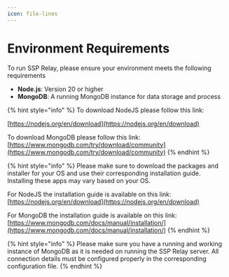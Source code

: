```yaml
---
icon: file-lines
---
```


# Environment Requirements

To run SSP Relay, please ensure your environment meets the following requirements

* **Node.js**: Version 20 or higher
* **MongoDB**: A running MongoDB instance for data storage and process

{% hint style="info" %}
To download NodeJS please follow this link:&#x20;

[https://nodejs.org/en/download](https://nodejs.org/en/download)

To download MongoDB please follow this link: [https://www.mongodb.com/try/download/community](https://www.mongodb.com/try/download/community)
{% endhint %}

{% hint style="info" %}
Please make sure to download the packages and installer for your OS and use their corresponding installation guide. Installing these apps may vary based on your OS.

For NodeJS the installation guide is available on this link: [https://nodejs.org/en/download](https://nodejs.org/en/download)

For MongoDB the installation guide is available on this link: [https://www.mongodb.com/docs/manual/installation/](https://www.mongodb.com/docs/manual/installation/)
{% endhint %}

{% hint style="info" %}
Please make sure you have a running and working instance of MongoDB as it is needed on running the SSP Relay server. All connection details must be configured properly in the corresponding configuration file.
{% endhint %}
